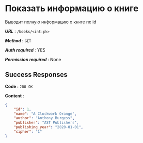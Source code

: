 # Показать информацию о книге

Выводит полную информацию о книге по id

***URL*** : `/books/<int:pk>`

***Method*** : `GET`

***Auth required*** : YES

***Permission required*** : None

## Success Responses

**Code** : `200 OK`

**Content** :

```json
{
    "id": 1,
    "name": "A Clockwork Orange",
    "author": "Anthony Burgess",
    "publisher": "AST Publishers",
    "publishing_year": "2020-01-01",
    "cipher": "1"
}
```
